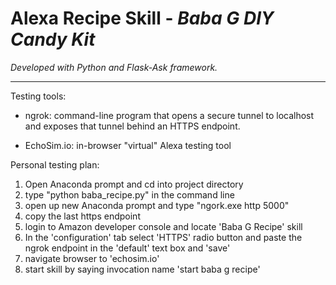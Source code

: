 # Alexa Recipe Skill - *Baba G DIY Candy Kit*

*Developed with Python and Flask-Ask framework.*

***

Testing tools:

- ngrok: command-line program that opens a secure tunnel to localhost and exposes that tunnel behind an HTTPS endpoint.

- EchoSim.io: in-browser "virtual" Alexa testing tool

Personal testing plan:
1. Open Anaconda prompt and cd into project directory
2. type "python baba_recipe.py" in the command line
3. open up new Anaconda prompt and type "ngork.exe http 5000"
4. copy the last https endpoint
5. login to Amazon developer console and locate 'Baba G Recipe' skill
6. In the 'configuration' tab select 'HTTPS' radio button and paste the ngrok endpoint in the 'default' text box and 'save'
7. navigate browser to 'echosim.io'
8. start skill by saying invocation name 'start baba g recipe'
